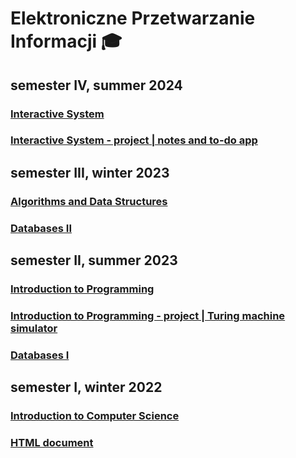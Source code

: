 # Elektroniczne Przetwarzanie Informacji 🎓

## semester IV, summer 2024

### [Interactive System](https://github.com/michaldudek15/Elektroniczne-Przetwarzanie-Informacji/tree/main/Interactive-System)
### [Interactive System - project | notes and to-do app](https://github.com/michaldudek15/notes-and-to-do-app)

## semester III, winter 2023

### [Algorithms and Data Structures](https://github.com/michaldudek15/Elektroniczne-Przetwarzanie-Informacji/tree/main/Algorithms-and-Data-Structures)
### [Databases II](https://github.com/michaldudek15/Elektroniczne-Przetwarzanie-Informacji/tree/main/Databases-II)

## semester II, summer 2023

### [Introduction to Programming](https://github.com/michaldudek15/Elektroniczne-Przetwarzanie-Informacji/tree/main/Introduction-to-Programming)
### [Introduction to Programming - project | Turing machine simulator](https://github.com/michaldudek15/symulator-maszyny-Turinga)
### [Databases I](https://github.com/michaldudek15/Elektroniczne-Przetwarzanie-Informacji/tree/main/Databases-I)


## semester I, winter 2022

### [Introduction to Computer Science](https://github.com/michaldudek15/Elektroniczne-Przetwarzanie-Informacji/tree/main/Introduction-to-Computer-Science)
### [HTML document](https://github.com/michaldudek15/Elektroniczne-Przetwarzanie-Informacji/tree/main/HTML-document)
